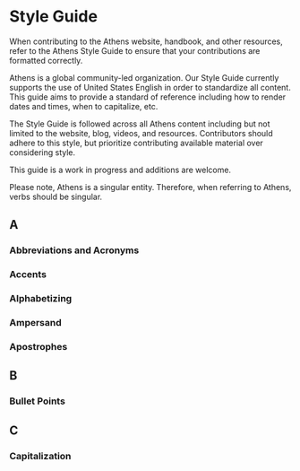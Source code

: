# Style Guide

When contributing to the Athens website, handbook, and other resources, refer to the Athens Style Guide to ensure that your contributions are formatted correctly. 

Athens is a global community-led organization. Our Style Guide currently supports the use of United States English in order to standardize all content. This guide aims to provide a standard of reference including how to render dates and times, when to capitalize, etc.

The Style Guide is followed across all Athens content including but not limited to the website, blog, videos, and resources. Contributors should adhere to this style, but prioritize contributing available material over considering style. 

This guide is a work in progress and additions are welcome. 

Please note, Athens is a singular entity. Therefore, when referring to Athens, verbs should be singular. 

## A

### Abbreviations and Acronyms

### Accents

### Alphabetizing

### Ampersand

### Apostrophes

## B

### Bullet Points

## C

### Capitalization

